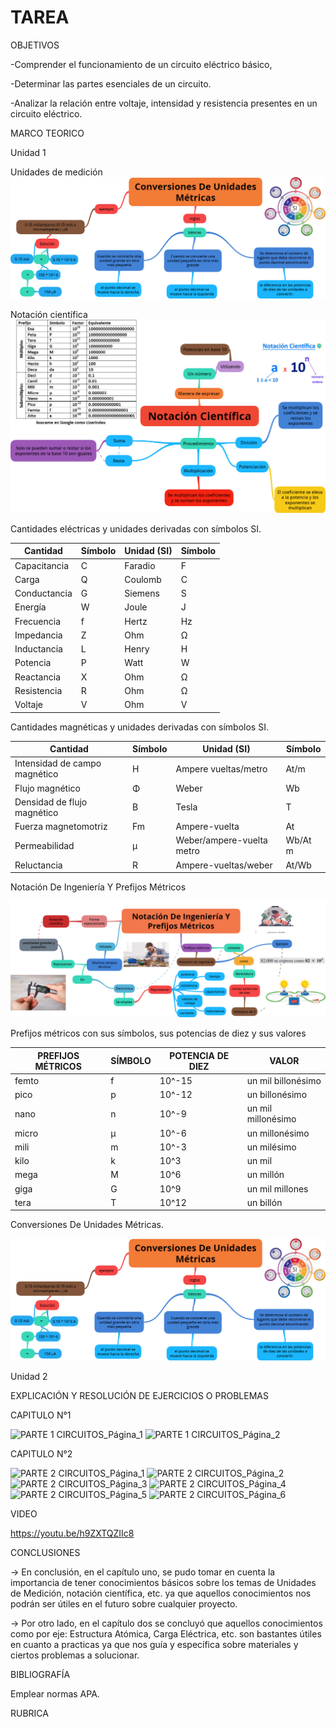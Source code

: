 # TAREA

OBJETIVOS

-Comprender el funcionamiento de un circuito eléctrico básico, 

-Determinar las partes esenciales de un circuito.

-Analizar la relación entre voltaje, intensidad y resistencia presentes en un circuito eléctrico.

MARCO TEORICO

Unidad 1

Unidades de medición
![](https://github.com/ANTHONYCHINITO/TAREA/blob/main/JPG/png%20(1).png)

Notación científica
![](https://github.com/ANTHONYCHINITO/TAREA/blob/main/JPG/png%20(2).png)

Cantidades eléctricas y unidades derivadas con símbolos SI.

|Cantidad|Símbolo|Unidad (SI)|Símbolo |
|--------|--------|----------|--------|
|Capacitancia|C|Faradio	|F|
|Carga|	Q	|Coulomb|C|
|Conductancia|G|Siemens|S|
|Energía|W|Joule|J|
|Frecuencia|f|Hertz|Hz|
|Impedancia|Z|Ohm|Ω|
|Inductancia|L|Henry|H|
|Potencia|P|Watt|W|
|Reactancia|X|Ohm|Ω|
|Resistencia|R|Ohm|Ω|
|Voltaje|V|Ohm|V|

Cantidades magnéticas y unidades derivadas con símbolos SI.

|Cantidad|Símbolo|Unidad (SI)|Símbolo|
|---------|-------|----------|-------|
|Intensidad de campo magnético|	H	|Ampere vueltas/metro|	At/m|
|Flujo magnético|	Φ	|Weber	|Wb|
|Densidad de flujo magnético	|B|	Tesla|	T|
|Fuerza magnetomotriz	|Fm	|Ampere-vuelta|	At|
|Permeabilidad|	µ	|Weber/ampere-vuelta metro|	Wb/At m|
|Reluctancia|	R	|Ampere-vueltas/weber|	At/Wb|

Notación De Ingeniería Y Prefijos Métricos

 ![](https://github.com/ANTHONYCHINITO/TAREA/blob/main/JPG/png%203.png)

Prefijos métricos con sus símbolos, sus potencias de diez y sus valores

|PREFIJOS MÉTRICOS |SÍMBOLO |POTENCIA DE DIEZ |VALOR|
|------------------|---------|----------------|-------|
|femto| f| 10^-15 |un mil billonésimo|
|pico |p|10^-12 |un billonésimo|
|nano |n |10^-9|un mil millonésimo|
|micro|	µ|10^-6 |un millonésimo|
|mili |m |10^-3|un milésimo|
|kilo |k|10^3 |un mil|
|mega |M |10^6|un millón|
|giga |G|10^9 |un mil millones|
|tera |T |10^12|un billón|

Conversiones De Unidades Métricas.

![](https://github.com/ANTHONYCHINITO/TAREA/blob/main/JPG/png%204.png)

Unidad 2


EXPLICACIÓN Y RESOLUCIÓN DE EJERCICIOS O PROBLEMAS

CAPITULO N°1

![PARTE 1 CIRCUITOS_Página_1](https://user-images.githubusercontent.com/93899422/141045365-7644d0e6-2167-45fb-9bf4-9f7a2f09ec47.png)
![PARTE 1 CIRCUITOS_Página_2](https://user-images.githubusercontent.com/93899422/141045415-7b57aab6-cd8f-44d8-9fb6-b6ed15144d75.png)

CAPITULO N°2

![PARTE 2 CIRCUITOS_Página_1](https://user-images.githubusercontent.com/93899422/141045459-bb630b1d-d799-475e-bc0a-8037cdd72db3.png)
![PARTE 2 CIRCUITOS_Página_2](https://user-images.githubusercontent.com/93899422/141045463-f8b53ae0-592a-4334-9715-cdcf89ea258f.png)
![PARTE 2 CIRCUITOS_Página_3](https://user-images.githubusercontent.com/93899422/141045465-2f0519bc-8ea3-450c-95b5-84c30ae20018.png)
![PARTE 2 CIRCUITOS_Página_4](https://user-images.githubusercontent.com/93899422/141045466-31135922-bd61-4378-904b-554662245749.png)
![PARTE 2 CIRCUITOS_Página_5](https://user-images.githubusercontent.com/93899422/141045467-aacaef61-9fe4-47d3-b90b-62f6e0c37f65.png)
![PARTE 2 CIRCUITOS_Página_6](https://user-images.githubusercontent.com/93899422/141045468-f0eb0230-d9f4-4ba7-9703-6b2ad1fabcd3.png)

VIDEO

https://youtu.be/h9ZXTQZIIc8


CONCLUSIONES

-> En conclusión, en el capítulo uno, se pudo tomar en cuenta la importancia de tener conocimientos básicos sobre los temas de Unidades de Medición, notación científica, etc.      ya que aquellos conocimientos nos podrán ser útiles en el futuro sobre cualquier proyecto.

-> Por otro lado, en el capítulo dos se concluyó que aquellos conocimientos como por eje: Estructura Atómica, Carga Eléctrica, etc. son bastantes útiles en cuanto a practicas      ya que nos guía y específica sobre materiales y ciertos problemas a solucionar.



BIBLIOGRAFÍA


Emplear normas APA.


RUBRICA



